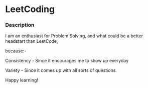 # LeetCoding


### Description
I am an enthusiast for Problem Solving, and what could be a better headstart than LeetCode,


because:-

Consistency - Since it encourages me to show up everyday

Variety - Since it comes up with all sorts of questions.



Happy learning!



